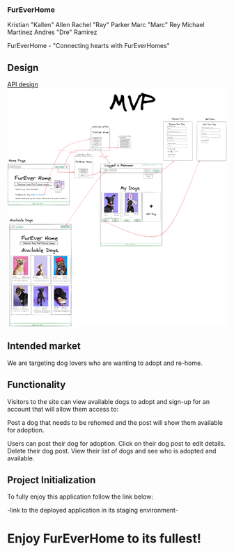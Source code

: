 ### FurEverHome

Kristian "Kallen" Allen
Rachel "Ray" Parker
Marc "Marc" Rey
Michael Martinez
Andres "Dre" Ramirez

FurEverHome - "Connecting hearts with FurEverHomes"

## Design

[API design](api-design.md)
![GHI](fureverhomewireframe.png)

## Intended market

We are targeting dog lovers who are wanting to adopt and re-home.

## Functionality

Visitors to the site can view available dogs to adopt and sign-up for an account that will allow them access to:

Post a dog that needs to be rehomed and the post will show them available for adoption.

Users can post their dog for adoption.
Click on their dog post to edit details.
Delete their dog post.
View their list of dogs and see who is adopted and available.

## Project Initialization

To fully enjoy this application follow the link below:

-link to the deployed application in its staging environment-

# Enjoy FurEverHome to its fullest!
